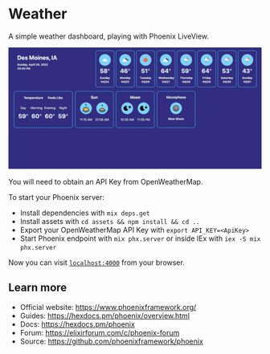# Weather

A simple weather dashboard, playing with Phoenix LiveView.

![alt text](weather_dash.jpeg "Weather Dashboard")

You will need to obtain an API Key from OpenWeatherMap.

To start your Phoenix server:

  * Install dependencies with `mix deps.get`
  * Install assets with `cd assets && npm install && cd ..`
  * Export your OpenWeatherMap API Key with `export API_KEY=<ApiKey>`
  * Start Phoenix endpoint with `mix phx.server` or inside IEx with `iex -S mix phx.server`

Now you can visit [`localhost:4000`](http://localhost:4000) from your browser.

## Learn more

  * Official website: https://www.phoenixframework.org/
  * Guides: https://hexdocs.pm/phoenix/overview.html
  * Docs: https://hexdocs.pm/phoenix
  * Forum: https://elixirforum.com/c/phoenix-forum
  * Source: https://github.com/phoenixframework/phoenix

